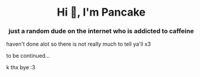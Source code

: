 <h1 align="center">Hi 👋, I'm Pancake</h1>  
<h3 align="center">just a random dude on the internet who is addicted to caffeine</h3>  

<p>haven't done alot so there is not really much to tell ya'll x3</p>
<p>to be continued...</p>

<!-- will be reactivated when top lang stats work :/
<h3 align="left">Stats</h3>
[![Top Langs](https://github-readme-stats.vercel.app/api/top-langs/?username=pancakeyeet&layout=compact&theme=dark)](https://github.com/anuraghazra/github-readme-stats)
-->

k thx bye :3
